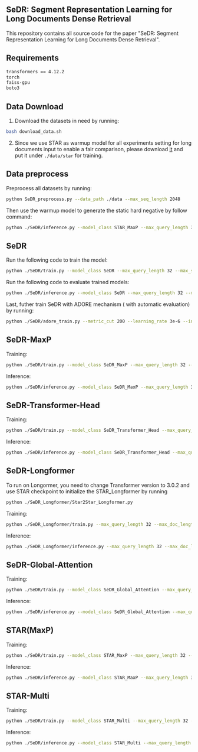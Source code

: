 
## SeDR: Segment Representation Learning for Long Documents Dense Retrieval

This repository contains all source code for the paper  "SeDR: Segment Representation Learning for Long Documents Dense Retrieval".

## Requirements

```bash
transformers == 4.12.2
torch
faiss-gpu 
boto3
```

## Data Download

1. Download the datasets in need by running:
```bash
bash download_data.sh
```

2. Since we use STAR as warmup model for all experiments setting for long documents input to enable a fair comparison, please download [it](https://drive.google.com/drive/folders/18GrqZxeiYFxeMfSs97UxkVHwIhZPVXTc) and put it under `./data/star` for training.

## Data preprocess

Preprocess all datasets by running:

```bash
python SeDR_preprocess.py --data_path ./data --max_seq_length 2048
```

Then use the warmup model to generate the static hard negative by follow command:
```bash
python ./SeDR/inference.py --model_class STAR_MaxP --max_query_length 32 --max_seg_length 512 --max_seg_num 1 --model_path ./data/star --faiss_gpus 0 --gen_hardneg
```

## SeDR

Run the following code to train the model:

```bash
python ./SeDR/train.py --model_class SeDR --max_query_length 32 --max_seg_length 512 --max_seg_num 4 --max_bsize 17  --preprocess_dir ./data/preprocess --hardneg_path ./data/hard_negative.json --init_path ./data/star --output_dir ./data/models --logging_dir ./data/log --learning 5e-5 --use_gradient_checkpointing --fp16 --hardneg_topk 100 --cache_size 50  --gradient_accumulation_steps 4
```

Run the following code to evaluate trained models:

```bash
python ./SeDR/inference.py --model_class SeDR --max_query_length 32 --max_seg_length 512 --max_seg_num 4 --model_path ./data/models/epoch-4-512-4-17-SeDR --faiss_gpus 0
```

Last, futher train SeDR with ADORE mechanism ( with automatic evaluation) by running:
```bash
python ./SeDR/adore_train.py --metric_cut 200 --learning_rate 3e-6 --init_path ./data/models/epoch-4-512-4-17-SeDR --pembed_dir ./data/evaluate/epoch-4-512-4-17-SeDR-inf512-4 --model_save_dir ./data/adoremodels --log_dir ./data/log --preprocess_dir ./data/preprocess --model_gpu_index 0 --faiss_gpu_index 0
```

## SeDR-MaxP
Training:

```bash
python ./SeDR/train.py --model_class SeDR_MaxP --max_query_length 32 --max_seg_length 512 --max_seg_num 4 --max_bsize 17  --preprocess_dir ./data/preprocess --hardneg_path ./data/hard_negative.json --init_path ./data/star --output_dir ./data/models --logging_dir ./data/log --learning 5e-5 --use_gradient_checkpointing --fp16 --hardneg_topk 100 --cache_size 50  --gradient_accumulation_steps 4
```
Inference:

```bash
python ./SeDR/inference.py --model_class SeDR_MaxP --max_query_length 32 --max_seg_length 512 --max_seg_num 4 --model_path ./data/models/epoch-4-512-4-17-SeDR_MaxP --faiss_gpus 0
```

## SeDR-Transformer-Head

Training:

```bash
python ./SeDR/train.py --model_class SeDR_Transformer_Head --max_query_length 32 --max_seg_length 512 --max_seg_num 4 --max_bsize 17  --preprocess_dir ./data/preprocess --hardneg_path ./data/hard_negative.json --init_path ./data/star --output_dir ./data/models --logging_dir ./data/log --learning 5e-5 --use_gradient_checkpointing --fp16 --hardneg_topk 100 --cache_size 50  --gradient_accumulation_steps 4
```
Inference:

```bash
python ./SeDR/inference.py --model_class SeDR_Transformer_Head --max_query_length 32 --max_seg_length 512 --max_seg_num 4 --model_path ./data/models/epoch-4-512-4-17-SeDR_Transformer_Head --faiss_gpus 0
```

## SeDR-Longformer

To run on Longormer, you need to change Transformer version to 3.0.2 and use STAR checkpoint to initialize the STAR_Longformer by running

```bash
python ./SeDR_Longformer/Star2Star_Longformer.py
```

Training:

```bash
python ./SeDR_Longformer/train.py --max_query_length 32 --max_doc_length 2048 --max_seg_num 4 --max_bsize 7 --preprocess_dir ./data/preprocess --hardneg_path ./data/hard_negative.json --init_path ./data/starlongformer --output_dir ./data/models --logging_dir ./data/log --learning 5e-5 --use_gradient_checkpointing --fp16 --hardneg_topk 100 --cache_size 50  --gradient_accumulation_steps 4
```

Inference:

```bash
python ./SeDR_Longformer/inference.py --max_query_length 32 --max_doc_length 2048 --max_seg_num 4  --model_path ./data/models/epoch-4-2048-4-7-SeDR_Longformer --faiss_gpus 0
```

## SeDR-Global-Attention

Training:

```bash
python ./SeDR/train.py --model_class SeDR_Global_Attention --max_query_length 32 --max_seg_length 512 --max_seg_num 4 --max_bsize 17  --preprocess_dir ./data/preprocess --hardneg_path ./data/hard_negative.json --init_path ./data/starlongformer --output_dir ./data/models --logging_dir ./data/log --learning 5e-5 --use_gradient_checkpointing --fp16 --hardneg_topk 100 --cache_size 50  --gradient_accumulation_steps 4
```

Inference:

```bash
python ./SeDR/inference.py --model_class SeDR_Global_Attention --max_query_length 32 --max_seg_length 512 --max_seg_num 4 --model_path ./data/models/epoch-4-512-4-17-SeDR_Global_Attention --faiss_gpus 0
```

## STAR(MaxP)

Training:

```bash
python ./SeDR/train.py --model_class STAR_MaxP --max_query_length 32 --max_seg_length 512 --max_seg_num 4 --max_bsize 17  --preprocess_dir ./data/preprocess --hardneg_path ./data/hard_negative.json --init_path ./data/star --output_dir ./data/models --logging_dir ./data/log --use_gradient_checkpointing --hardneg_topk 200 --gradient_accumulation_steps 4 --fp16
```

Inference:

```bash
python ./SeDR/inference.py --model_class STAR_MaxP --max_query_length 32 --max_seg_length 512 --max_seg_num 4 --model_path ./data/models/epoch-4-512-4-17-STAR_MaxP --faiss_gpus 0
```

## STAR-Multi

Training:

```bash
python ./SeDR/train.py --model_class STAR_Multi --max_query_length 32 --max_seg_length 512 --max_seg_num 1 --max_bsize 17  --preprocess_dir ./data/preprocess --hardneg_path ./data/hard_negative.json --init_path ./data/star --output_dir ./data/models --logging_dir ./data/log  --use_gradient_checkpointing --fp16 --hardneg_topk 200
```

Inference:

```bash
python ./SeDR/inference.py --model_class STAR_Multi --max_query_length 32 --max_seg_length 512 --max_seg_num 1 --model_path ./data/models/epoch-4-512-1-17-STAR_Multi --faiss_gpus 0
```

